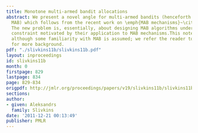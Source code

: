 ```yaml
---
title: Monotone multi-armed bandit allocations
abstract: We present a novel angle for multi-armed bandits (henceforth abbreviated
  MAB) which follows from the recent work on \emph{MAB mechanisms}~\citep{MechMAB-ec09,DevanurK08,Transform-ec10}.
  The new problem is, essentially, about designing MAB algorithms under an additional
  constraint motivated by their application to MAB mechanisms.This note is self-contained,
  although some familiarity with MAB is assumed; we refer the reader to~\cite{CesaBL-book}
  for more background.
pdf: "./slivkins11b/slivkins11b.pdf"
layout: inproceedings
id: slivkins11b
month: 0
firstpage: 829
lastpage: 834
page: 829-834
origpdf: http://jmlr.org/proceedings/papers/v19/slivkins11b/slivkins11b.pdf
sections: 
author:
- given: Aleksandrs
  family: Slivkins
date: '2011-12-21 00:13:49'
publisher: PMLR
---
```

